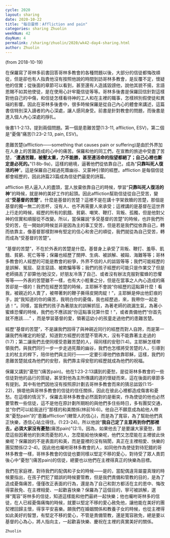 ```yaml
---
cycle: 2020
layout: sharing
date: 2020-10-22
title: "每日靈修：Affliction and pain"
categories: sharing Zhuolin
weekNum: 42
dayNum: 4
permalink: /sharing/zhuolin/2020/wk42-day4-sharing.html
author: Zhuolin
---
```

(from 2018-10-19)

在保羅寫了哥林多前書回答哥林多教會的各種問題以後，大部分的信徒都悔改順從，但是卻也有人指責他沒有按照他說的時間到訪哥林多教會，是反覆不定，懷疑他的信實；從後面的章節可以看到，甚至還有人造謠毀謗他，說他其貌不揚，言語恩賜不如其他使徒，是在使用心計牢籠信徒等等。哥林多後書是保羅回信針對這樣對他自己的中傷，和信徒怎樣看待神的工人和在主裡的職事，怎樣辨別假使徒和異端的影響。因此在哥林多後書中，很多時候保羅是從自己內心的體會來講述，這篇書信特別深入讀者的內心深處，讓人感同身受。前書是針對教會的問題，而後書是進入個人內心深處的掙扎。  

後書1:1-2:13，提到兩個問題。第一個是患難苦楚(1:3-11, affliction, ESV)，第二個是“憂傷”痛苦(1:23–2:13, pain, ESV)。  

患難苦楚(affliction——something that causes pain or suffering)是由於外界加在人身上的苦難造成的心中的痛苦。保羅和他的同工們，在宣教的旅途中受盡了苦楚，“**遭遇苦難，被壓太重，力不能勝，甚至連活命的指望都絕了；自己心裡也斷定是必死的。**”(1:8b-9a)，這樣的絕境，逼著他們從依靠自己，成為“**只靠叫死人復活的神**”。這是保羅自己經過死蔭幽谷、又蒙神引領的經歷。affliction 是每個信徒都會經歷的，因此詩篇23篇成為信徒們最愛的詩篇。  

affliction 把人逼入人的盡頭，當人放棄依靠自己的時候，學習“**只靠叫死人復活的神**”的時候，就是神的美好工作的起頭。因此affliction幫助信徒從自己受苦，變成“**受基督的苦楚**”。什麼是基督的苦楚？這裡不是在講十字架救贖的苦楚，那個是基督的獨一無二的苦杯，沒有人、也不再需要人來承受；這裡講的是基督在這世界上行走的時候，經歷的所有的飢餓、貧窮、嘲笑、鞭打、背叛、孤獨，但是他對父神的信實和順服從不改變。所以，當保羅說“多受基督的苦楚”的時候，也許我們所受的苦，在一開始的時候並非是因為主的事工受苦，但是若是我們從依靠自己，轉而依靠主，像基督那樣對神有堅定的信心和舍己的順從，我們就從為自己受苦，轉而成為“受基督的苦楚”。  

“基督的苦楚”，不在於外表的苦楚是什麼。基督身上承受了背叛、鞭打、羞辱、飢餓、貧窮、死亡等等；保羅也經歷了關押、生病、被誤解、被毆、海難等等；哥林多教會的人經歷的可能是教會的紛爭，外界不信的人的詆毀等等；我們可能經歷的是誤解、冤屈、惡言惡語、被欺騙等等；我們的孩子經歷的可能只是作業交了但是老師搞丟了卻算他/她沒交，好朋友冷落了自己、或者沒有辦法克服對蜜蜂的恐懼等等——外表的苦楚雖不一樣，也有大小輕重之分，但是在當事之人內心造成的痛苦卻是一樣的！我們在經歷苦楚的時候，主耶穌不會說“你經歷的這點算什麼！看我，被親近的人賣了，被帶著刺的鞭子撕得皮開肉綻！”，主耶穌是伸出他釘痕的手，說“我知道的你的痛苦，我明白你的憂傷，我也經歷過，來，我帶你一起走過！”。同樣，當我們的孩子為著朋友的誤解抓狂，為著老師的疏漏生氣，為著小蜜蜂恐懼的時候，我們也不應該說“你這點事兒算什麼！”，或者責備他們“你首先就不應該…..” ，而是學習基督的愛，領著這幼小的孩童走過他們的患難苦楚。  

經歷“基督的苦楚”，不是讓我們因得了與神親近同行的經歷而對人自誇，而是第一讓我們有確定的盼望，知道對方經歷的苦楚不管再大，沒有不能靠著主走過的(1:7)；第二讓我們去使同樣受患難苦楚的人，得同樣的安慰(1:4)。主耶穌怎樣帶領我們，與我們同行一步一步走過死蔭的幽谷，我們也怎樣將受苦楚的人，引導到主的杖主的桿下，陪伴他們與主同行——一定要引導他們依靠耶穌，這樣，我們的患難苦楚就成為他們的安慰，我們靠主得安慰的經歷就成為他們的祝福。  

保羅又講到“憂愁”(痛苦pain)。他在1:23-2:13講到的憂愁，是從哥林多教會的一些信徒對他的品行的質疑，甚至對他為主所傳講的道的懷疑而來，這在後面的章節多有提到。其中有他們因他沒有按照原計劃去哥林多教會而來的猜忌詆毀(1:15-22)，損壞他與哥林多教會的信徒的信任關係，因此在彼此心裡都造成傷害和憂愁。在這樣的情況下，保羅去哥林多教會必然面對的是衝突，作為使徒的他也必然要管教一些信徒，這不是他在原計劃所期盼的與他們多住些時日，多有團契交通，並“你們可以給我送行”那樣的和美關係(林前16:6)。他自己不願意成為給他人帶來“憂愁pain”的”患難affliction”(轄管人的信心)，而是為了寬容，為了幫助他們真正快樂，憑信心站立得住。(1:23-24)。所以他說“**我自己定了主意再到你們那裡去，必須大家沒有憂愁**(痛苦pain)”(2:1)。因為，如果他去了是要讓大家憂愁，那麼這些因著他的到來而憂愁的人，怎麼能給他快樂呢，他們又怎麼能在主裡彼此快樂呢？保羅說的不是表面的和美，而是靈裡的沒有隔閡，真正在主裡相愛、快樂的團契關係(2:2-4)。因此他也囑咐哥林多教會的人，如同他作為使徒對待犯錯的哥林多教會一樣，哥林多教會的信徒也要同樣以堅定不移的愛心，對待受了眾人責罰後心中“憂愁”(痛苦pain)的信徒，總要也以他們在主裡得真正的快樂為目標。  

我們在家庭裡，對待我們的配偶和子女的時候——是的，當配偶違背屬靈真理的時候要指出，在孩子們犯了錯誤的時候要管教，但是我們責備和管教的目的，是為了造成憂傷痛苦，僅僅改正表面的行為，還是為了自己和對方都活在主的恩中、悔改得蒙赦免、在主裡相愛、一起歡喜快樂？保羅為了這個目的，寧可被誤解，選擇“寬容”哥林多的信徒，知道這樣能和他們最終一起快樂；他也囑咐哥林多的信徒，在人已經憂傷痛悔的時候，就要以堅定不移的愛心赦免他，讓他能在美好的團契裡回歸主懷，得享平安喜樂。願我們在婚姻關係和教養子女的時候，也從主裡得如此美好的智慧，有堅定不移的愛心，不管是責備管教，還是寬容赦免，總是要以基督的心為心，將人指向主，一起歡喜快樂、慶祝在主裡的真實美好的關係。  

`Zhuolin`  
